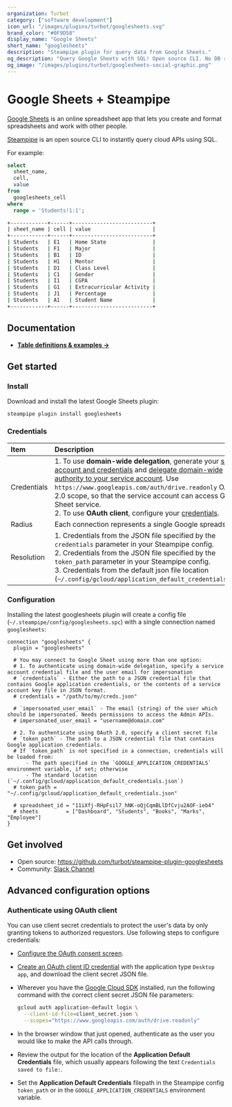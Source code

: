 ```yaml
---
organization: Turbot
category: ["software development"]
icon_url: "/images/plugins/turbot/googlesheets.svg"
brand_color: "#0F9D58"
display_name: "Google Sheets"
short_name: "googlesheets"
description: "Steampipe plugin for query data from Google Sheets."
og_description: "Query Google Sheets with SQL! Open source CLI. No DB required."
og_image: "/images/plugins/turbot/googlesheets-social-graphic.png"
---
```


# Google Sheets + Steampipe

[Google Sheets](https://www.google.com/sheets/about) is an online spreadsheet app that lets you create and format spreadsheets and work with other people.

[Steampipe](https://steampipe.io) is an open source CLI to instantly query cloud APIs using SQL.

For example:

```sql
select
  sheet_name,
  cell,
  value
from
  googlesheets_cell
where
  range = 'Students!1:1';
```

```sh
+------------+------+--------------------------+
| sheet_name | cell | value                    |
+------------+------+--------------------------+
| Students   | E1   | Home State               |
| Students   | F1   | Major                    |
| Students   | B1   | ID                       |
| Students   | H1   | Mentor                   |
| Students   | D1   | Class Level              |
| Students   | C1   | Gender                   |
| Students   | I1   | CGPA                     |
| Students   | G1   | Extracurricular Activity |
| Students   | J1   | Percentage               |
| Students   | A1   | Student Name             |
+------------+------+--------------------------+
```

## Documentation

- **[Table definitions & examples →](/plugins/turbot/googlesheets/tables)**

## Get started

### Install

Download and install the latest Google Sheets plugin:

```shell
steampipe plugin install googlesheets
```

### Credentials

| Item        | Description |
| :---------- | :---------- |
| Credentials | 1. To use **domain-wide delegation**, generate your [service account and credentials](https://developers.google.com/admin-sdk/directory/v1/guides/delegation#create_the_service_account_and_credentials) and [delegate domain-wide authority to your service account](https://developers.google.com/admin-sdk/directory/v1/guides/delegation#delegate_domain-wide_authority_to_your_service_account). Use `https://www.googleapis.com/auth/drive.readonly` OAuth 2.0 scope, so that the service account can access Google Sheet service.<br />2. To use **OAuth client**, configure your [credentials](#authenticate-using-oauth-client). |
| Radius      | Each connection represents a single Google spreadsheet. |
| Resolution  | 1. Credentials from the JSON file specified by the `credentials` parameter in your Steampipe config.<br />2. Credentials from the JSON file specified by the `token_path` parameter in your Steampipe config.<br />3. Credentials from the default json file location (`~/.config/gcloud/application_default_credentials.json`). |

### Configuration

Installing the latest googlesheets plugin will create a config file (`~/.steampipe/config/googlesheets.spc`) with a single connection named `googlesheets`:

```hcl
connection "googlesheets" {
  plugin = "googlesheets"

  # You may connect to Google Sheet using more than one option:
  # 1. To authenticate using domain-wide delegation, specify a service account credential file and the user email for impersonation
  # `credentials` - Either the path to a JSON credential file that contains Google application credentials, or the contents of a service account key file in JSON format.
  # credentials = "/path/to/my/creds.json"
  
  # `impersonated_user_email` - The email (string) of the user which should be impersonated. Needs permissions to access the Admin APIs. 
  # impersonated_user_email = "username@domain.com"

  # 2. To authenticate using OAuth 2.0, specify a client secret file
  # `token_path` - The path to a JSON credential file that contains Google application credentials. 
  # If `token_path` is not specified in a connection, credentials will be loaded from:
      - The path specified in the `GOOGLE_APPLICATION_CREDENTIALS` environment variable, if set; otherwise
      - The standard location (`~/.config/gcloud/application_default_credentials.json`)
  # token_path = "~/.config/gcloud/application_default_credentials.json"

  # spreadsheet_id = "11iXfj-RHpFsil7_hNK-oQjCqmBLlDfCvju2AOF-ieb4"
  # sheets         = ["Dashboard", "Students", "Books", "Marks", "Employee"]
}
```

## Get involved

- Open source: https://github.com/turbot/steampipe-plugin-googlesheets
- Community: [Slack Channel](https://steampipe.io/community/join)

## Advanced configuration options

### Authenticate using OAuth client

You can use client secret credentials to protect the user's data by only granting tokens to authorized requestors. Use following steps to configure credentials:

- [Configure the OAuth consent screen](https://developers.google.com/workspace/guides/create-credentials#configure_the_oauth_consent_screen).
- [Create an OAuth client ID credential](https://developers.google.com/workspace/guides/create-credentials#create_a_oauth_client_id_credential) with the application type `Desktop app`, and download the client secret JSON file.
- Wherever you have the [Google Cloud SDK](https://cloud.google.com/sdk/docs/install) installed, run the following command with the correct client secret JSON file parameters:

  ```sh
  gcloud auth application-default login \
    --client-id-file=client_secret.json \
    --scopes="https://www.googleapis.com/auth/drive.readonly"
  ```

- In the browser window that just opened, authenticate as the user you would like to make the API calls through.
- Review the output for the location of the **Application Default Credentials** file, which usually appears following the text `Credentials saved to file:`.
- Set the **Application Default Credentials** filepath in the Steampipe config `token_path` or in the `GOOGLE_APPLICATION_CREDENTIALS` environment variable.
